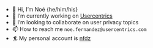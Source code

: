 - 👋 Hi, I’m Noé {he/him/his}
- 💼 I’m currently working on [Usercentrics](https://usercentrics.com/)
- 💞️ I’m looking to collaborate on user privacy topics
- 📫 How to reach me `noe.fernandez@usercentrics.com`
- 🏄 My personal account is [nfdz](https://github.com/nfdz)

<!---
uc-nfdz/uc-nfdz is a ✨ special ✨ repository because its `README.md` (this file) appears on your GitHub profile.
You can click the Preview link to take a look at your changes.
--->
